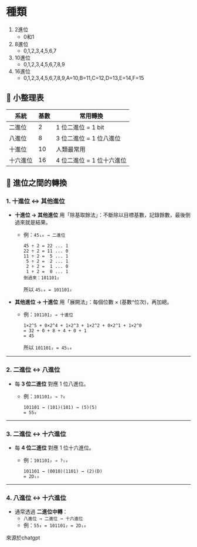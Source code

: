 # 種類

1. 2進位
   - 0和1
2. 8進位
   - 0,1,2,3,4,5,6,7
3. 10進位
   - 0,1,2,3,4,5,6,7,8,9
4. 16進位
   - 0,1,2,3,4,5,6,7,8,9,A=10,B=11,C=12,D=13,E=14,F=15

## 📌 小整理表

| 系統     | 基數 | 常用轉換                  |
| -------- | ---- | ------------------------- |
| 二進位   | 2    | 1 位二進位 = 1 bit        |
| 八進位   | 8    | 3 位二進位 = 1 位八進位   |
| 十進位   | 10   | 人類最常用                |
| 十六進位 | 16   | 4 位二進位 = 1 位十六進位 |

## 🔄 進位之間的轉換

### 1. **十進位 ↔ 其他進位**

- **十進位 → 其他進位**
   用「除基取餘法」：不斷除以目標基數，記錄餘數，最後倒過來就是結果。

  - 例：`45₁₀ → 二進位`

    ```
    45 ÷ 2 = 22 ... 1
    22 ÷ 2 = 11 ... 0
    11 ÷ 2 =  5 ... 1
     5 ÷ 2 =  2 ... 1
     2 ÷ 2 =  1 ... 0
     1 ÷ 2 =  0 ... 1
    倒過來：101101₂
    ```

    所以 `45₁₀ = 101101₂`

- **其他進位 → 十進位**
   用「展開法」：每個位數 × (基數^位次)，再加總。

  - 例：`101101₂ → 十進位`

    ```
    1×2^5 + 0×2^4 + 1×2^3 + 1×2^2 + 0×2^1 + 1×2^0
    = 32 + 0 + 8 + 4 + 0 + 1
    = 45
    ```

    所以 `101101₂ = 45₁₀`

------

### 2. **二進位 ↔ 八進位**

- 每 **3 位二進位** 對應 1 位八進位。

  - 例：`101101₂ → ?₈`

    ```
    101101 → (101)(101) → (5)(5)
    = 55₈
    ```

------

### 3. **二進位 ↔ 十六進位**

- 每 **4 位二進位** 對應 1 位十六進位。

  - 例：`101101₂ → ?₁₆`

    ```
    101101 → (0010)(1101) → (2)(D)
    = 2D₁₆
    ```

------

### 4. **八進位 ↔ 十六進位**

- 通常透過 **二進位中轉**：
  - `八進位 → 二進位 → 十六進位`
  - 例：`55₈ = 101101₂ = 2D₁₆`

來源於chatgpt